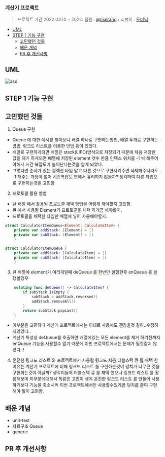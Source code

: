 ### 계산기 프로젝트
> 프로젝트 기간 2022.03.14 ~ 2022.
팀원 : [@malrang](https://github.com/kinggoguma) / 리뷰어 : [도미닉](https://github.com/AppleCEO)

- [UML](#UML)
- [STEP 1 기능 구현](#step-1-기능-구현)
    + [고민했던 것들](#고민했던-것들)
    + [배운 개념](#배운-개념)
    + [PR 후 개선사항](#pr-후-개선사항)
    
## UML
![asd](https://user-images.githubusercontent.com/88717147/158518548-08c96f45-b77e-429b-837f-5b28fc6d0fa5.png)

## STEP 1 기능 구현

## 고민했던 것들
1. Queue 구현
- Queue 에 대한 예시를 찾아보니 배열 하나로 구현하는방법, 배열 두개로 구현하는 방법, 링크드 리스트를 이용한 방법 등이 있었다.
- 배열로 구현하게되면 배열은 stack(LIFO)방식으로 저장되기 때문에 처음 저장한 값을 제거 하게되면 배열에 저장된 element 갯수 만큼 인덱스 위치를 -1 씩 해주어야해서 시간 복잡도가 늘어난다는것을 알게 되었다.
- 그렇다면 순서가 있는 컬렉션 타입 말고 다른 것으로 구현시켜주면 삭제해주더라도 -1 해주는 과정이 없어 시간복잡도 면에서 유리하지 않을까? 생각하여 다른 타입으로 구현하는것을 고민함
2. 프로토콜 활용 방법
- 큐 배열 에서 활용될 프로토콜 채택 방법을 어떻게 해야할지 고민함.
- 큐 에서 사용될 Element가 프로토콜을 채택 하게끔 해야할지.
- 프로토콜을 채택한 타입만 배열에 넣어 사용해야할지.
```swift
struct CalculatorItemQueue<Element: CalculateItem> {
    private var addStack: [Element] = []
    private var subStack: [Element] = []
    }
```
```swift
struct CalculatorItemQueue {
    private var addStack: [CalculateItem] = []
    private var subStack: [CalculateItem] = []
    }
```
3. 큐 배열에 element가 여러개일때 deQueue 를 한번만 실행한후 enQueue 를 실행할경우
```swift
    mutating func deQueue() -> CalculateItem? {
        if subStack.isEmpty {
            subStack = addStack.reversed()
            addStack.removeAll()
        }
        return subStack.popLast()
    }
```
- 이부분은 고민하다 계산기 프로젝트에서는 이대로 사용해도 괜찮을것 같아..수정하지않았다..
- 계산기 특성상 deQueue를 호출하면 배열에있는 모든 element를 제거 하기전까지 enQueue 기능을 사용할수 없기 때문에 이번 프로젝트에서는 문제가 될것같지 않았다..!

4. 온전한 링크드 리스트 와 프로젝트에서 사용될 링크드 
처음 더블스택 큐 를 채택 한 이유는 계산기 프로젝트에 비해 링크드 리스트 를 구현하는것이
덩치가 너무큰 것을 구현하는것이 아닐까?
생각이들어 더블스택 큐 를 채택 했으나 
링크드 리스트 를 활용해보며 이부분에대해서 똑같은 고민이 생겨 온전한 링크드 리스트 를 만들어 사용하기보다 기능을 축소시켜 이번 프로젝트에서만 사용할수있게끔 덩치를 줄여 구현해야 할지 고민함.

## 배운 개념
- unit-test
- 자료구조 Queue
- generic

## PR 후 개선사항
